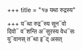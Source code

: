 +++
title = "१७ यथा रुद्रस्य"

+++
य᳓था रुद्र᳓स्य सून᳓वो  
दिवो᳓ व᳓शन्ति अ᳓सुरस्य वेध᳓सः  
यु᳓वानस् त᳓था इ᳓द् असत्